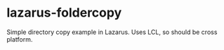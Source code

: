 # lazarus-foldercopy
Simple directory copy example in Lazarus. Uses LCL, so should be cross platform.
